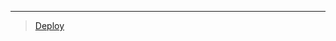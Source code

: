 
***

> [Deploy](https://dashboard.heroku.com/new?template=https://github.com/ravindu01manoj/Deploy.xnxx.0.0.1)
